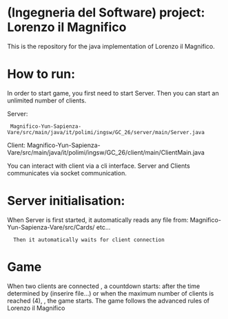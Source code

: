 #  (Ingegneria del Software) project: Lorenzo il Magnifico

This is the repository for the java implementation of Lorenzo il Magnifico.

# How to run:
In order to start game,  you first need to start Server. Then you can start an unlimited number of clients.

Server: 
     
     Magnifico-Yun-Sapienza-Vare/src/main/java/it/polimi/ingsw/GC_26/server/main/Server.java

Client:
     Magnifico-Yun-Sapienza-Vare/src/main/java/it/polimi/ingsw/GC_26/client/main/ClientMain.java


You can interact with client via a cli interface.
Server and Clients communicates via socket communication.



# Server initialisation:
When Server is first started, it automatically reads any file from:
      Magnifico-Yun-Sapienza-Vare/src/Cards/
      etc...
      
      Then it automatically waits for client connection

# Game 
When two clients are connected , a countdown starts: after the time determined by (inserire file...) or when the maximum number of clients 
is reached (4), , the game starts.
The game follows the advanced rules of Lorenzo il Magnifico

